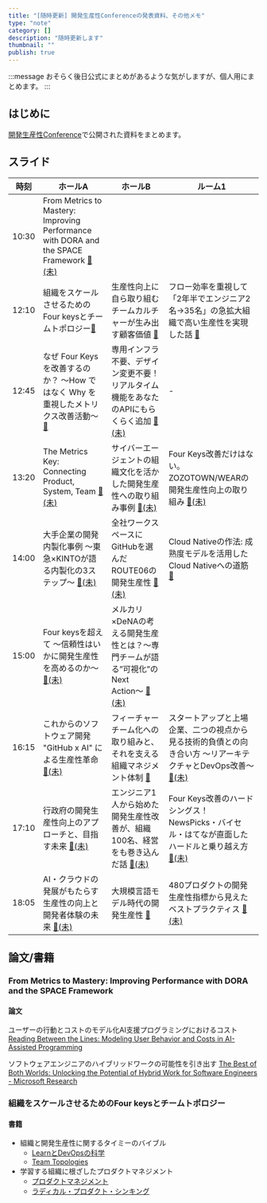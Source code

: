 ```yaml
---
title: "[随時更新] 開発生産性Conferenceの発表資料、その他メモ"
type: "note"
category: []
description: "随時更新します"
thumbnail: ""
publish: true
---
```


:::message
おそらく後日公式にまとめがあるような気がしますが、個人用にまとめます。
:::

## はじめに

[開発生産性Conference](https://findy.connpass.com/event/283417/)で公開された資料をまとめます。

## スライド

|時刻|ホールA|ホールB|ルーム1|
|---|---|---|---|
|10:30|From Metrics to Mastery: Improving Performance with DORA and the SPACE Framework [📄(未)]()||
|12:10|組織をスケールさせるためのFour keysとチームトポロジー[📄](https://speakerdeck.com/zigorou/zu-zhi-wosukerusaserutameno-four-keys-totimutoporozi)|生産性向上に自ら取り組むチームカルチャーが生み出す顧客価値 [📄](https://speakerdeck.com/mixplace/customer-value-created-by-dev-team-culture-that-works-to-improve-productivity)|フロー効率を重視して「2年半でエンジニア2名→35名」の急拡大組織で高い生産性を実現した話 [📄](https://speakerdeck.com/rinchsan/huroxiao-lu-wozhong-shi-site-2nian-ban-deenzinia2ming-35ming-noji-kuo-da-zu-zhi-degao-isheng-chan-xing-woshi-xian-sitahua)|
|12:45|なぜ Four Keys を改善するのか？ 〜How ではなく Why を重視したメトリクス改善活動〜 [📄](https://speakerdeck.com/lmi/productivity-con-link-and-motivation)|専用インフラ不要、デザイン変更不要！リアルタイム機能をあなたのAPIにもらくらく追加 [📄(未)]()|-|
|13:20|The Metrics Key: Connecting Product, System, Team [📄(未)]()|サイバーエージェントの組織文化を活かした開発生産性への取り組み事例 [📄(未)]()|Four Keys改善だけはない。ZOZOTOWN/WEARの開発生産性向上の取り組み [📄(未)]()|
|14:00|大手企業の開発内製化事例 〜東急×KINTOが語る内製化の3ステップ〜 [📄(未)]()|全社ワークスペースにGitHubを選んだROUTE06の開発生産性 [📄(未)]()|Cloud Nativeの作法: 成熟度モデルを活用したCloud Nativeへの道筋 [📄](https://speakerdeck.com/nwiizo/cloud-native-nozuo-fa)
|15:00|Four keysを超えて 〜信頼性はいかに開発生産性を高めるのか〜 [📄(未)]()|メルカリ×DeNAの考える開発生産性とは？〜専門チームが語る”可視化”のNext Action〜 [📄(未)]()|
|16:15|これからのソフトウェア開発 "GitHub x AI" による生産性革命 [📄(未)]()|フィーチャーチーム化への取り組みと、それを支える組織マネジメント体制 [📄](https://speakerdeck.com/tanakayuki/huitiyatimuhua-henoqu-rizu-mito-sorewozhi-eruzu-zhi-manesimentoti-zhi)|スタートアップと上場企業、二つの視点から見る技術的負債との向き合い方 〜リアーキテクチャとDevOps改善〜 [📄(未)]()
|17:10|行政府の開発生産性向上のアプローチと、目指す未来 [📄(未)]()| エンジニア1人から始めた開発生産性改善が、組織100名、経営をも巻き込んだ話 [📄(未)]()|Four Keys改善のハードシングス！NewsPicks・バイセル・はてなが直面したハードルと乗り越え方 [📄(未)]()
|18:05|AI・クラウドの発展がもたらす生産性の向上と開発者体験の未来 [📄(未)]()|大規模言語モデル時代の開発生産性 [📄](https://speakerdeck.com/hirokidaichi/da-gui-mo-yan-yu-moderushi-dai-nokai-fa-sheng-chan-xing)|480プロダクトの開発生産性指標から見えたベストプラクティス [📄(未)]()


## 論文/書籍

### From Metrics to Mastery: Improving Performance with DORA and the SPACE Framework

#### 論文
ユーザーの行動とコストのモデル化AI支援プログラミングにおけるコスト
[Reading Between the Lines: Modeling User Behavior and
Costs in AI-Assisted Programming](https://arxiv.org/pdf/2210.14306.pdf)

ソフトウェアエンジニアのハイブリッドワークの可能性を引き出す
[The Best of Both Worlds: Unlocking the Potential of Hybrid Work for Software Engineers - Microsoft Research](https://www.microsoft.com/en-us/research/publication/the-best-of-both-worlds-unlocking-the-potential-of-hybrid-work-for-software-engineers/)

### 組織をスケールさせるためのFour keysとチームトポロジー

#### 書籍

* 組織と開発生産性に関するタイミーのバイブル
  * [LearnとDevOpsの科学](https://book.impress.co.jp/books/1118101029)
  * [Team Topologies](https://www.amazon.co.jp/%E3%83%81%E3%83%BC%E3%83%A0%E3%83%88%E3%83%9D%E3%83%AD%E3%82%B8%E3%83%BC-%E4%BE%A1%E5%80%A4%E3%81%82%E3%82%8B%E3%82%BD%E3%83%95%E3%83%88%E3%82%A6%E3%82%A7%E3%82%A2%E3%82%92%E3%81%99%E3%81%B0%E3%82%84%E3%81%8F%E5%B1%8A%E3%81%91%E3%82%8B%E9%81%A9%E5%BF%9C%E5%9E%8B%E7%B5%84%E7%B9%94%E8%A8%AD%E8%A8%88-%E3%83%9E%E3%82%B7%E3%83%A5%E3%83%BC%E3%83%BB%E3%82%B9%E3%82%B1%E3%83%AB%E3%83%88%E3%83%B3-ebook/dp/B09MS8BML8/ref=sr_1_1?adgrpid=69830514383&hvadid=664157123002&hvdev=c&hvlocphy=9160446&hvnetw=g&hvqmt=e&hvrand=18095073054774375976&hvtargid=kwd-723035983914&hydadcr=28580_14753249&jp-ad-ap=0&keywords=team+topologies&qid=1689302135&sr=8-1)
* 学習する組織に根ざしたプロダクトマネジメント
  * [プロダクトマネジメント](https://www.amazon.co.jp/%E3%83%97%E3%83%AD%E3%83%80%E3%82%AF%E3%83%88%E3%83%9E%E3%83%8D%E3%82%B8%E3%83%A1%E3%83%B3%E3%83%88-%E2%80%95%E3%83%93%E3%83%AB%E3%83%89%E3%83%88%E3%83%A9%E3%83%83%E3%83%97%E3%82%92%E9%81%BF%E3%81%91%E9%A1%A7%E5%AE%A2%E3%81%AB%E4%BE%A1%E5%80%A4%E3%82%92%E5%B1%8A%E3%81%91%E3%82%8B-Melissa-Perri/dp/4873119251/ref=sr_1_6?__mk_ja_JP=%E3%82%AB%E3%82%BF%E3%82%AB%E3%83%8A&crid=1X1RK1NBK7VFT&keywords=%E3%83%97%E3%83%AD%E3%83%80%E3%82%AF%E3%83%88%E3%83%9E%E3%83%8D%E3%82%B8%E3%83%A1%E3%83%B3%E3%83%88&qid=1689302157&sprefix=%E3%83%97%E3%83%AD%E3%83%80%E3%82%AF%E3%83%88%E3%83%9E%E3%83%8D%E3%82%B8%E3%83%A1%E3%83%B3%E3%83%88%2Caps%2C210&sr=8-6)
  * [ラディカル・プロダクト・シンキング](https://www.amazon.co.jp/%E3%83%A9%E3%83%87%E3%82%A3%E3%82%AB%E3%83%AB%E3%83%BB%E3%83%97%E3%83%AD%E3%83%80%E3%82%AF%E3%83%88%E3%83%BB%E3%82%B7%E3%83%B3%E3%82%AD%E3%83%B3%E3%82%B0-%E3%82%A4%E3%83%8E%E3%83%99%E3%83%BC%E3%83%86%E3%82%A3%E3%83%96%E3%81%AA%E3%82%BD%E3%83%95%E3%83%88%E3%82%A6%E3%82%A7%E3%82%A2%E3%83%BB%E3%82%B5%E3%83%BC%E3%83%93%E3%82%B9%E3%82%92%E7%94%9F%E3%81%BF%E5%87%BA%E3%81%995%E3%81%A4%E3%81%AE%E3%82%B9%E3%83%86%E3%83%83%E3%83%97-%E3%83%A9%E3%83%87%E3%82%A3%E3%82%AB%E3%83%BB%E3%83%80%E3%83%83%E3%83%88-ebook/dp/B09YTP7NFB/ref=sr_1_1?__mk_ja_JP=%E3%82%AB%E3%82%BF%E3%82%AB%E3%83%8A&crid=1TT98Z1YXTDDS&keywords=%E3%83%A9%E3%83%87%E3%82%A3%E3%82%AB%E3%83%AB%E3%83%BB%E3%83%97%E3%83%AD%E3%83%80%E3%82%AF%E3%83%88%E3%83%BB%E3%82%B7%E3%83%B3%E3%82%AD%E3%83%B3%E3%82%B0&qid=1689302173&sprefix=%E3%83%97%E3%83%AD%E3%83%80%E3%82%AF%E3%83%88%E3%83%9E%E3%83%8D%E3%82%B8%E3%83%A1%E3%83%B3%E3%83%88%2Caps%2C484&sr=8-1)

